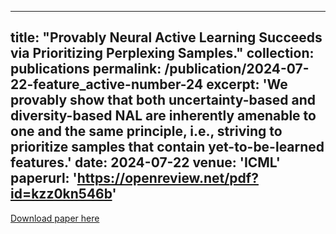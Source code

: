 
---
title: "Provably Neural Active Learning Succeeds via Prioritizing Perplexing Samples."
collection: publications
permalink: /publication/2024-07-22-feature_active-number-24
excerpt: 'We provably show that both uncertainty-based and diversity-based NAL are inherently amenable to one and the same principle, i.e., striving to prioritize samples that contain yet-to-be-learned features.'
date: 2024-07-22
venue: 'ICML'
paperurl: 'https://openreview.net/pdf?id=kzz0kn546b'
---

[Download paper here](https://openreview.net/pdf?id=kzz0kn546b)

